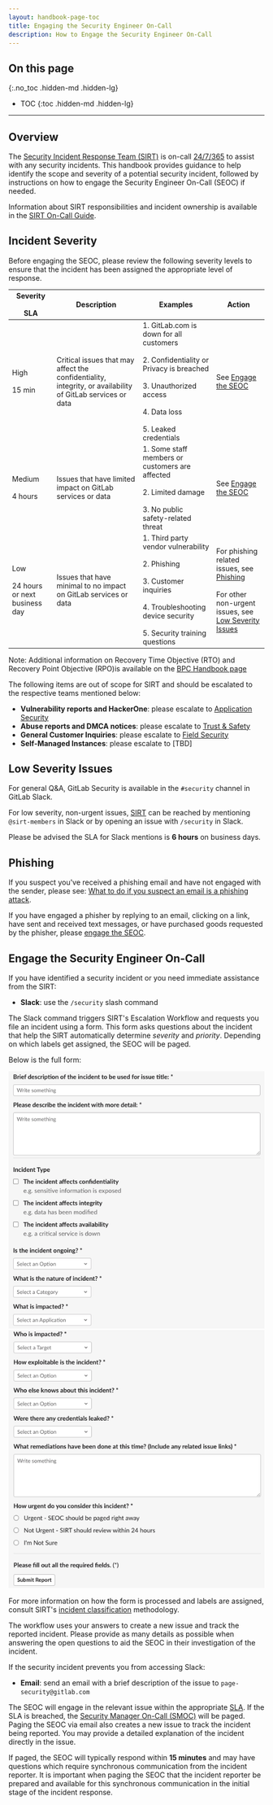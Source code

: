 ```yaml
---
layout: handbook-page-toc
title: Engaging the Security Engineer On-Call
description: How to Engage the Security Engineer On-Call
---
```


## On this page
{:.no_toc .hidden-md .hidden-lg}

- TOC
{:toc .hidden-md .hidden-lg}

- - -

## Overview

The [Security Incident Response Team (SIRT)](/handbook/security/security-operations/sirt) is on-call [24/7/365](/handbook/on-call/#security-team-on-call-rotation) to assist with any security incidents. This handbook provides guidance to help identify the scope and severity of a potential security incident, followed by instructions on how to engage the Security Engineer On-Call (SEOC) if needed.

Information about SIRT responsibilities and incident ownership is available in the [SIRT On-Call Guide](/handbook/security/secops-oncall.html).

## Incident Severity

Before engaging the SEOC, please review the following severity levels to ensure that the incident has been assigned the appropriate level of response.

| Severity<br><br>SLA | Description | Examples | Action |
| ------------ | ----------- | -------- | ------ |
| High<br><br>15 min | Critical issues that may affect the confidentiality, integrity, or availability of GitLab services or data | 1. GitLab.com is down for all customers<br><br>2. Confidentiality or Privacy is breached<br><br>3. Unauthorized access<br><br>4. Data loss<br><br>5. Leaked credentials | See [Engage the SEOC](#engage-the-security-engineer-on-call) |
| Medium<br><br>4 hours | Issues that have limited impact on GitLab services or data | 1. Some staff members or customers are affected<br><br>2. Limited damage<br><br>3. No public safety-related threat | See [Engage the SEOC](#engage-the-security-engineer-on-call) |
| Low<br><br>24 hours or next business day | Issues that have minimal to no impact on GitLab services or data | 1. Third party vendor vulnerability<br><br>2. Phishing<br><br>3. Customer inquiries<br><br>4. Troubleshooting device security<br><br>5. Security training questions | For phishing related issues, see [Phishing](#phishing)<br><br>For other non-urgent issues, see [Low Severity Issues](#low-severity-issues) |

Note: Additional information on Recovery Time Objective (RTO) and Recovery Point Objective (RPO)is available on the [BPC Handbook page](/handbook/business-technology/gitlab-business-continuity-plan/)

The following items are out of scope for SIRT and should be escalated to the respective teams mentioned below:

- **Vulnerability reports and HackerOne**: please escalate to [Application Security](/handbook/security/#vulnerability-reports-and-hackerone)
- **Abuse reports and DMCA notices**: please escalate to [Trust & Safety](/handbook/security/security-operations/trustandsafety)
- **General Customer Inquiries**: please escalate to [Field Security](/handbook/security/security-assurance/field-security/)
- **Self-Managed Instances**: please escalate to [TBD]

## Low Severity Issues

For general Q&A, GitLab Security is available in the `#security` channel in GitLab Slack.

For low severity, non-urgent issues, [SIRT](/handbook/security/security-operations/sirt) can be reached by mentioning `@sirt-members` in Slack or by opening an issue with `/security` in Slack.

Please be advised the SLA for Slack mentions is **6 hours** on business days.

## Phishing

If you suspect you've received a phishing email and have not engaged with the sender, please see: [What to do if you suspect an email is a phishing attack](/handbook/security/#what-to-do-if-you-suspect-an-email-is-a-phishing-attack).

If you have engaged a phisher by replying to an email, clicking on a link, have sent and received text messages, or have purchased goods requested by the phisher, please [engage the SEOC](#engage-the-security-engineer-on-call).

## Engage the Security Engineer On-Call

If you have identified a security incident or you need immediate assistance from the SIRT:

- **Slack**: use the `/security` slash command

The Slack command triggers SIRT's Escalation Workflow and requests you file an incident using a form. This form asks questions about the incident that help the SIRT automatically determine *severity* and *priority*. Depending on which labels get assigned, the SEOC will be paged. 

Below is the full form:

![SIRT Escalation Form Part 1](images/workflow1.png) ![SIRT Escalation Form Part 2](images/workflow2.png)

For more information on how the form is processed and labels are assigned, consult SIRT's [incident classification](/handbook/security/security-operations/sirt/severity-matrix.html) methodology.

The workflow uses your answers to create a new issue and track the reported incident. Please provide as many details as possible when answering the open questions to aid the SEOC in their investigation of the incident.

If the security incident prevents you from accessing Slack:

- **Email**: send an email with a brief description of the issue to `page-security@gitlab.com`

The SEOC will engage in the relevant issue within the appropriate [SLA](/handbook/on-call/#security-team-on-call-rotation). If the SLA is breached, the [Security Manager On-Call (SMOC)](/handbook/on-call/#security-managers) will be paged. Paging the SEOC via email also creates a new issue to track the incident being reported. You may provide a detailed explanation of the incident directly in the issue.

If paged, the SEOC will typically respond within **15 minutes** and may have questions which require synchronous communication from the incident reporter. It is important when paging the SEOC that the incident reporter be prepared and available for this synchronous communication in the initial stage of the incident response.
